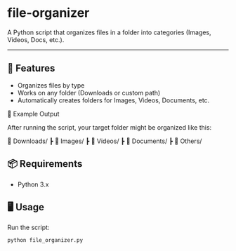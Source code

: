 # file-organizer

A Python script that organizes files in a folder into categories (Images, Videos, Docs, etc.).

---

## 🚀 Features
- Organizes files by type
- Works on any folder (Downloads or custom path)
- Automatically creates folders for Images, Videos, Documents, etc.

📁 Example Output

After running the script, your target folder might be organized like this:

📁 Downloads/
 ┣ 📁 Images/
 ┣ 📁 Videos/
 ┣ 📁 Documents/
 ┣ 📁 Others/


## 📦 Requirements
- Python 3.x

## 🖥️ Usage

Run the script:

```bash
python file_organizer.py

